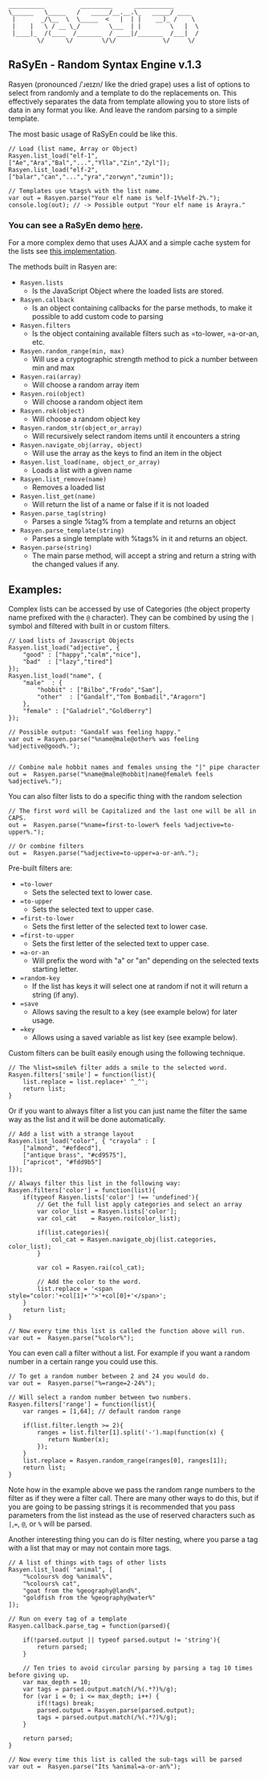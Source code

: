 
```
__________          _________      ___________       
\______   \_____   /   _____/__.__.\_   _____/ ____  
 |       _/\__  \  \_____  <   |  | |    __)_ /    \ 
 |    |   \ / __ \_/        \___  | |        \   |  \
 |____|_  /(____  /_______  / ____|/_______  /___|  /
        \/      \/        \/\/             \/     \/ 
```

## RaSyEn - Random Syntax Engine v.1.3

Rasyen (pronounced /ˈɹeɪzn/ like the dried grape) uses a list of options to select from randomly and a template to do the replacements on. This effectively separates the data from template allowing you to store lists of data in any format you like. And leave the random parsing to a simple template.

The most basic usage of RaSyEn could be like this.

```
// Load (list name, Array or Object)
Rasyen.list_load("elf-1", ["Ae","Ara","Bal","...","Ylla","Zin","Zyl"]);
Rasyen.list_load("elf-2", ["balar","can","...","yra","zorwyn","zumin"]);

// Templates use %tags% with the list name.
var out = Rasyen.parse("Your elf name is %elf-1%%elf-2%.");
console.log(out); // -> Possible output "Your elf name is Arayra."
``` 

### You can see a RaSyEn demo [here](http://code.patxipierce.com/rasyen/tests.html).

For a more complex demo that uses AJAX and a simple cache system for the lists see [this implementation](http://patxipierce.com/rpg/inspiration/).

The methods built in Rasyen are:

- `Rasyen.lists`
    - Is the JavaScript Object where the loaded lists are stored.
- `Rasyen.callback`
    - Is an object containing callbacks for the parse methods, to make it possible to add custom code to parsing
- `Rasyen.filters`
    - Is the object containing available filters such as =to-lower, =a-or-an, etc.
- `Rasyen.random_range(min, max)`
    - Will use a cryptographic strength method to pick a number between min and max
- `Rasyen.rai(array)`
    - Will choose a random array item
- `Rasyen.roi(object)`
    - Will choose a random object item
- `Rasyen.rok(object)`
    - Will choose a random object key
- `Rasyen.random_str(object_or_array)`
    - Will recursively select random items until it encounters a string
- `Rasyen.navigate_obj(array, object)`
    - Will use the array as the keys to find an item in the object
- `Rasyen.list_load(name, object_or_array)`
    - Loads a list with a given name
- `Rasyen.list_remove(name)`
    - Removes a loaded list
- `Rasyen.list_get(name)`
    - Will return the list of a name or false if it is not loaded
- `Rasyen.parse_tag(string)`
    - Parses a single %tag% from a template and returns an object
- `Rasyen.parse_template(string)`
    - Parses a single template with %tags% in it and returns an object.
- `Rasyen.parse(string)`
    - The main parse method, will accept a string and return a string with the changed values if any.


## Examples:

Complex lists can be accessed by use of Categories (the object property name prefixed with the `@` character). They can be combined by using the `|` symbol and filtered with built in or custom filters.

```
// Load lists of Javascript Objects
Rasyen.list_load("adjective", {
    "good" : ["happy","calm","nice"],
    "bad"  : ["lazy","tired"]
});
Rasyen.list_load("name", {
    "male"  : {
        "hobbit" : ["Bilbo","Frodo","Sam"],
        "other"  : ["Gandalf","Tom Bombadil","Aragorn"]
    },
    "female" : ["Galadriel","Goldberry"]
});

// Possible output: "Gandalf was feeling happy."
var out = Rasyen.parse("%name@male@other% was feeling %adjective@good%.");


// Combine male hobbit names and females unsing the "|" pipe character
out =  Rasyen.parse("%name@male@hobbit|name@female% feels %adjective%.");
```

You can also filter lists to do a specific thing with the random selection

```
// The first word will be Capitalized and the last one will be all in CAPS.
out =  Rasyen.parse("%name=first-to-lower% feels %adjective=to-upper%.");

// Or combine filters
out =  Rasyen.parse("%adjective=to-upper=a-or-an%.");
```

Pre-built filters are:

- `=to-lower`
    - Sets the selected text to lower case.
- `=to-upper`
    - Sets the selected text to upper case.
- `=first-to-lower`
    - Sets the first letter of the selected text to lower case.
- `=first-to-upper`
    - Sets the first letter of the selected text to upper case.
- `=a-or-an`
    - Will prefix the word with "a" or "an" depending on the selected texts starting letter.
- `=random-key`
    - If the list has keys it will select one at random if not it will return a string (if any).
- `=save`
    - Allows saving the result to a key (see example below) for later usage.
- `=key`
    - Allows using a saved variable as list key (see example below).

Custom filters can be built easily enough using the following technique.

```
// The %list=smile% filter adds a smile to the selected word.
Rasyen.filters['smile'] = function(list){
    list.replace = list.replace+' ^_^';
    return list;
}
```

Or if you want to always filter a list you can just name the filter the same way as the list and it will be done automatically.


```
// Add a list with a strange layout
Rasyen.list_load("color", { "crayola" : [
    ["almond", "#efdecd"], 
    ["antique brass", "#cd9575"], 
    ["apricot", "#fdd9b5"]
]});

// Always filter this list in the following way:
Rasyen.filters['color'] = function(list){
    if(typeof Rasyen.lists['color'] !== 'undefined'){
        // Get the full list apply categories and select an array
        var color_list = Rasyen.lists['color'];
        var col_cat    = Rasyen.roi(color_list);
        
        if(list.categories){
            col_cat = Rasyen.navigate_obj(list.categories, color_list);
        }
        
        var col = Rasyen.rai(col_cat);
        
        // Add the color to the word.
        list.replace = '<span style="color:'+col[1]+'">'+col[0]+'</span>';
    }
    return list;
}

// Now every time this list is called the function above will run.
var out =  Rasyen.parse("%color%");
```

You can even call a filter without a list. For example if you want a random number in a certain range you could use this.


```
// To get a random number between 2 and 24 you would do.
var out =  Rasyen.parse("%=range=2-24%");

// Will select a random number between two numbers.
Rasyen.filters['range'] = function(list){
    var ranges = [1,64]; // default random range

    if(list.filter.length >= 2){
        ranges = list.filter[1].split('-').map(function(x) {
           return Number(x);
        });
    }
    list.replace = Rasyen.random_range(ranges[0], ranges[1]);
    return list;
}
```

Note how in the example above we pass the random range numbers to the filter as if they were a filter call. There are many other ways to do this, but if you are going to be passing strings it is recommended that you pass parameters from the list instead as the use of reserved characters such as `|`,`=`, `@`, or `%` will be parsed.

Another interesting thing you can do is filter nesting, where you parse a tag with a list that may or may not contain more tags.

```
// A list of things with tags of other lists
Rasyen.list_load( "animal", [
    "%colours% dog %animal%",
    "%colours% cat",
    "goat from the %geography@land%",
    "goldfish from the %geography@water%"
]);

// Run on every tag of a template
Rasyen.callback.parse_tag = function(parsed){
    
    if(!parsed.output || typeof parsed.output != 'string'){
        return parsed;
    }

    // Ten tries to avoid circular parsing by parsing a tag 10 times before giving up.
    var max_depth = 10;
    var tags = parsed.output.match(/%(.*?)%/g);
    for (var i = 0; i <= max_depth; i++) {
        if(!tags) break;
        parsed.output = Rasyen.parse(parsed.output);
        tags = parsed.output.match(/%(.*?)%/g);
    }

    return parsed;
}

// Now every time this list is called the sub-tags will be parsed
var out =  Rasyen.parse("Its %animal=a-or-an%");
```
